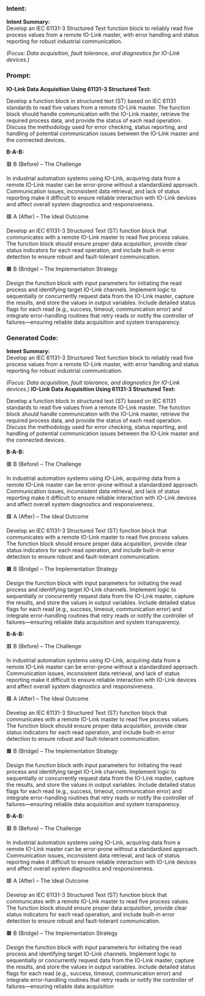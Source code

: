### Intent:
**Intent Summary:**  
Develop an IEC 61131-3 Structured Text function block to reliably read five process values from a remote IO-Link master, with error handling and status reporting for robust industrial communication.  

*(Focus: Data acquisition, fault tolerance, and diagnostics for IO-Link devices.)*

### Prompt:
**IO-Link Data Acquisition Using 61131-3 Structured Text:**

Develop a function block in structured text (ST) based on IEC 61131 standards to read five values from a remote IO-Link master. The function block should handle communication with the IO-Link master, retrieve the required process data, and provide the status of each read operation. Discuss the methodology used for error checking, status reporting, and handling of potential communication issues between the IO-Link master and the connected devices.

**B-A-B:**

🟥 B (Before) – The Challenge

In industrial automation systems using IO-Link, acquiring data from a remote IO-Link master can be error-prone without a standardized approach. Communication issues, inconsistent data retrieval, and lack of status reporting make it difficult to ensure reliable interaction with IO-Link devices and affect overall system diagnostics and responsiveness.

🟩 A (After) – The Ideal Outcome

Develop an IEC 61131-3 Structured Text (ST) function block that communicates with a remote IO-Link master to read five process values. The function block should ensure proper data acquisition, provide clear status indicators for each read operation, and include built-in error detection to ensure robust and fault-tolerant communication.

🟧 B (Bridge) – The Implementation Strategy

Design the function block with input parameters for initiating the read process and identifying target IO-Link channels. Implement logic to sequentially or concurrently request data from the IO-Link master, capture the results, and store the values in output variables. Include detailed status flags for each read (e.g., success, timeout, communication error) and integrate error-handling routines that retry reads or notify the controller of failures—ensuring reliable data acquisition and system transparency.

### Generated Code:
**Intent Summary:**  
Develop an IEC 61131-3 Structured Text function block to reliably read five process values from a remote IO-Link master, with error handling and status reporting for robust industrial communication.  

*(Focus: Data acquisition, fault tolerance, and diagnostics for IO-Link devices.)*
**IO-Link Data Acquisition Using 61131-3 Structured Text:**

Develop a function block in structured text (ST) based on IEC 61131 standards to read five values from a remote IO-Link master. The function block should handle communication with the IO-Link master, retrieve the required process data, and provide the status of each read operation. Discuss the methodology used for error checking, status reporting, and handling of potential communication issues between the IO-Link master and the connected devices.

**B-A-B:**

🟥 B (Before) – The Challenge

In industrial automation systems using IO-Link, acquiring data from a remote IO-Link master can be error-prone without a standardized approach. Communication issues, inconsistent data retrieval, and lack of status reporting make it difficult to ensure reliable interaction with IO-Link devices and affect overall system diagnostics and responsiveness.

🟩 A (After) – The Ideal Outcome

Develop an IEC 61131-3 Structured Text (ST) function block that communicates with a remote IO-Link master to read five process values. The function block should ensure proper data acquisition, provide clear status indicators for each read operation, and include built-in error detection to ensure robust and fault-tolerant communication.

🟧 B (Bridge) – The Implementation Strategy

Design the function block with input parameters for initiating the read process and identifying target IO-Link channels. Implement logic to sequentially or concurrently request data from the IO-Link master, capture the results, and store the values in output variables. Include detailed status flags for each read (e.g., success, timeout, communication error) and integrate error-handling routines that retry reads or notify the controller of failures—ensuring reliable data acquisition and system transparency.

**B-A-B:**

🟥 B (Before) – The Challenge

In industrial automation systems using IO-Link, acquiring data from a remote IO-Link master can be error-prone without a standardized approach. Communication issues, inconsistent data retrieval, and lack of status reporting make it difficult to ensure reliable interaction with IO-Link devices and affect overall system diagnostics and responsiveness.

🟩 A (After) – The Ideal Outcome

Develop an IEC 61131-3 Structured Text (ST) function block that communicates with a remote IO-Link master to read five process values. The function block should ensure proper data acquisition, provide clear status indicators for each read operation, and include built-in error detection to ensure robust and fault-tolerant communication.

🟧 B (Bridge) – The Implementation Strategy

Design the function block with input parameters for initiating the read process and identifying target IO-Link channels. Implement logic to sequentially or concurrently request data from the IO-Link master, capture the results, and store the values in output variables. Include detailed status flags for each read (e.g., success, timeout, communication error) and integrate error-handling routines that retry reads or notify the controller of failures—ensuring reliable data acquisition and system transparency.

**B-A-B:**

🟥 B (Before) – The Challenge

In industrial automation systems using IO-Link, acquiring data from a remote IO-Link master can be error-prone without a standardized approach. Communication issues, inconsistent data retrieval, and lack of status reporting make it difficult to ensure reliable interaction with IO-Link devices and affect overall system diagnostics and responsiveness.

🟩 A (After) – The Ideal Outcome

Develop an IEC 61131-3 Structured Text (ST) function block that communicates with a remote IO-Link master to read five process values. The function block should ensure proper data acquisition, provide clear status indicators for each read operation, and include built-in error detection to ensure robust and fault-tolerant communication.

🟧 B (Bridge) – The Implementation Strategy

Design the function block with input parameters for initiating the read process and identifying target IO-Link channels. Implement logic to sequentially or concurrently request data from the IO-Link master, capture the results, and store the values in output variables. Include detailed status flags for each read (e.g., success, timeout, communication error) and integrate error-handling routines that retry reads or notify the controller of failures—ensuring reliable data acquisition
